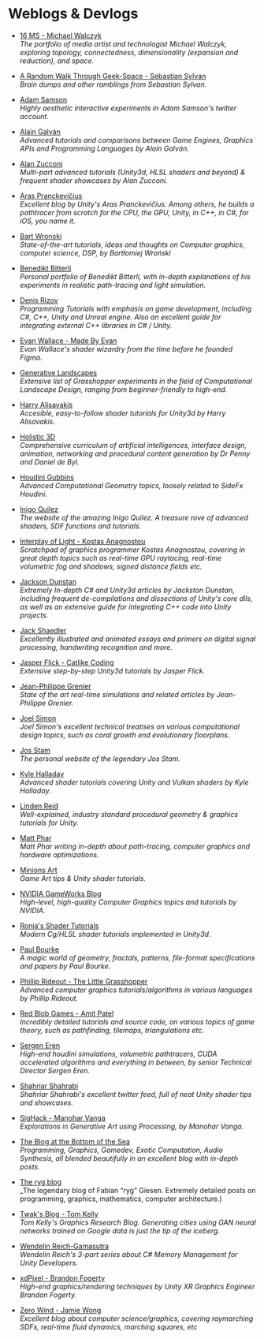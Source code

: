 Weblogs & Devlogs
======
* [16 MS - Michael Walczyk](http://www.michaelwalczyk.com/)
<br/>_The portfolio of media artist and technologist Michael Walczyk, exploring topology, connectedness, dimensionality (expansion and reduction), and space._

* [A Random Walk Through Geek-Space - Sebastian Sylvan](https://www.sebastiansylvan.com/)
<br/>_Brain dumps and other ramblings from Sebastian Sylvan._

* [Adam Samson](https://twitter.com/adamshmamshon)
<br/>_Highly aesthetic interactive experiments in Adam Samson's twitter account._

* [Alain Galván](https://alain.xyz/blog)
<br/>_Advanced tutorials and comparisons between Game Engines, Graphics APIs and Programming Languages by Alain Galván._

* [Alan Zucconi](https://www.alanzucconi.com/)
<br/>_Multi-part advanced tutorials (Unity3d, HLSL shaders and beyond) & frequent shader showcases by Alan Zucconi._

* [Aras Pranckevičius](https://aras-p.info/)
<br/>_Excellent blog by Unity's Aras Pranckevičius. Among others, he builds a pathtracer from scratch for the CPU, the GPU, Unity, in C++, in C#, for iOS, you name it._

* [Bart Wronski](https://bartwronski.com/)
<br/>_State-of-the-art tutorials, ideas and thoughts on Computer graphics, computer science, DSP, by Bartłomiej Wroński_

* [Benedikt Bitterli](https://benedikt-bitterli.me/portfolio.html)
<br/>_Personal portfolio of Benedikt Bitterli, with in-depth explanations of his experiments in realistic path-tracing and light simulation._

* [Denis Rizov](https://denisrizov.com/)
<br/>_Programming Tutorials with emphasis on game development, including C#, C++, Unity and Unreal engine. Also an excellent guide for integrating external C++ libraries in C# / Unity._

* [Evan Wallace - Made By Evan](http://madebyevan.com/)
<br/>_Evan Wallace's shader wizardry from the time before he founded Figma._

* [Generative Landscapes](https://generativelandscapes.wordpress.com/)
<br/>_Extensive list of Grasshopper experiments in the field of Computational Landscape Design, ranging from beginner-friendly to high-end._

* [Harry Alisavakis](http://halisavakis.com/)
<br/>_Accesible, easy-to-follow shader tutorials for Unity3d by Harry Alisavakis._

* [Holistic 3D](https://holistic3d.com/)
<br/>_Comprehensive curriculum of artificial intelligences, interface design, animation, networking and procedural content generation by Dr Penny and Daniel de Byl._

* [Houdini Gubbins](https://houdinigubbins.wordpress.com/)
<br/>_Advanced Computational Geometry topics, loosely related to SideFx Houdini._

* [Inigo Quilez](https://www.iquilezles.org/)
<br/>_The website of the amazing Inigo Quilez. A treasure rove of advanced shaders, SDF functions and tutorials._

* [Interplay of Light - Kostas Anagnostou](https://interplayoflight.wordpress.com/)
<br/>_Scratchpad of graphics programmer Kostas Anagnostou, covering in great depth topics such as real-time GPU raytacing, real-time volumetric fog and shadows, signed distance fields etc._

* [Jackson Dunstan](https://jacksondunstan.com/)
<br/> _Extremely In-depth C# and Unity3d articles by Jackston Dunstan, including frequent de-compilations and dissections of Unity's core dlls, as well as an extensive guide for integrating C++ code into Unity projects._

* [Jack Shaedler](https://jackschaedler.github.io/)
<br/> _Excellently illustrated and animated essays and primers on digital signal processing, handwriting recognition and more._

* [Jasper Flick - Catlike Coding](https://catlikecoding.com/)
<br/>_Extensive step-by-step Unity3d tutorials by Jasper Flick._

* [Jean-Philippe Grenier](http://jpgrenier.org/)
<br/>_State of the art real-time simulations and related articles by Jean-Philippe Grenier._

* [Joel Simon](http://www.joelsimon.net)
<br/> _Joel Simon's excellent technical treatises on various computational design topics, such as coral growth end evolutionary floorplans._

* [Jos Stam](https://www.josstam.com)
<br/> _The personal website of the legendary Jos Stam._

* [Kyle Halladay](http://kylehalladay.com/archive.html)
<br/>_Advanced shader tutorials covering Unity and Vulkan shaders by Kyle Halladay._

* [Linden Reid](https://lindenreid.wordpress.com/)
<br/>_Well-explained, industry standard procedural geometry & graphics tutorials for Unity._

* [Matt Phar](https://pharr.org/matt/blog/)
<br/>_Matt Phar writing in-depth about path-tracing, computer graphics and hardware optimizations._

* [Minions Art](https://www.patreon.com/minionsart/posts)
<br/>_Game Art tips & Unity shader tutorials._

* [NVIDIA GameWorks Blog](https://developer.nvidia.com/gameworks/blog)
<br/>_High-level, high-quality Computer Graphics topics and tutorials by NVIDIA._

* [Ronja's Shader Tutorials](https://www.ronja-tutorials.com/)
<br/>_Modern Cg/HLSL shader tutorials implemented in Unity3d._

* [Paul Bourke](http://paulbourke.net/)
<br/>_A magic world of geometry, fractals, patterns, file-format specifications and papers by Paul Bourke._

* [Phillip Rideout - The Little Grasshopper](https://prideout.net/)
<br/>_Advanced computer graphics tutorials/algorithms in various languages by Phillip Rideout._

* [Red Blob Games - Amit Patel](https://www.redblobgames.com/)
<br/> _Incredibly detailed tutorials and source code, on various topics of game theory, such as pathfinding, tilemaps, triangulations etc._

* [Sergen Eren](https://sergeneren.com/)
<br/> _High-end houdini simulations, volumetric pathtracers, CUDA accelerated algorithms and everything in between, by senior Technical Director Sergen Eren._

* [Shahriar Shahrabi](https://twitter.com/IRCSS)
<br/> _Shahriar Shahrabi's excellent twitter feed, full of neat Unity shader tips and showcases._

* [SigHack - Manohar Vanga](https://sighack.com/)
<br/>_Explorations in Generative Art using Processing, by Manohar Vanga._

* [The Blog at the Bottom of the Sea](https://blog.demofox.org/)
<br/>_Programming, Graphics, Gamedev, Exotic Computation, Audio Synthesis, all blended beautifully in an excellent blog with in-depth posts._

* [The ryg blog](https://fgiesen.wordpress.com/)
<br/>_The legendary blog of Fabian “ryg” Giesen. Extremely detailed posts on programming, graphics, mathematics, computer architecture.)

* [Twak's Blog - Tom Kelly](https://www.twak.co.uk/)
<br/> _Tom Kelly's Graphics Research Blog. Generating cities using GAN neural networks trained on Google data is just the tip of the iceberg._

* [Wendelin Reich-Gamasutra](http://www.gamasutra.com/blogs/WendelinReich/20131109/203841/C_Memory_Management_for_Unity_Developers_part_1_of_3.php)
<br/>_Wendelin Reich's 3-part series about C# Memory Management for Unity Developers._

* [xdPixel - Brandon Fogerty](http://xdpixel.com/)
<br/>_High-end graphics/rendering techniques by Unity XR Graphics Engineer Brandon Fogerty._

* [Zero Wind - Jamie Wong](http://jamie-wong.com/2016/08/05/webgl-fluid-simulation/)
<br/>_Excellent blog about computer science/graphics, covering raymarching SDFs, real-time fluid dynamics, marching squares, etc_
